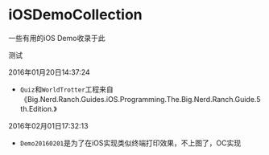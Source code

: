 # iOSDemoCollection
一些有用的iOS Demo收录于此

测试

2016年01月20日14:37:24  
* `Quiz`和`WorldTrotter`工程来自《Big.Nerd.Ranch.Guides.iOS.Programming.The.Big.Nerd.Ranch.Guide.5th.Edition.》  
  
2016年02月01日17:32:13  
* `Demo20160201`是为了在iOS实现类似终端打印效果，不上图了，OC实现
  

